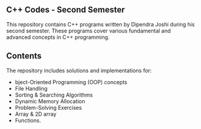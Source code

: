 ## C++ Codes - Second Semester

This repository contains C++ programs written by Dipendra Joshi during his second semester. These programs cover various fundamental and advanced concepts in C++ programming.

## Contents

The repository includes solutions and implementations for:
* bject-Oriented Programming (OOP) concepts
* File Handling
* Sorting & Searching Algorithms
* Dynamic Memory Allocation
* Problem-Solving Exercises
* Array & 2D array
* Functions.


